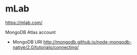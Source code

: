 # mLab

https://mlab.com/

MongoDB Atlas account

- MongoDB URI
http://mongodb.github.io/node-mongodb-native/2.0/tutorials/connecting/

